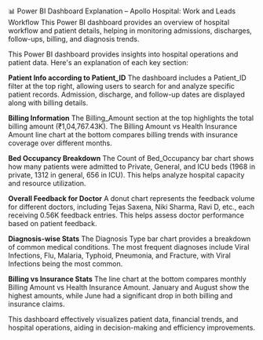 📊 Power BI Dashboard Explanation – Apollo Hospital: Work and Leads Workflow
This Power BI dashboard provides an overview of hospital workflow and patient details, helping in monitoring admissions, discharges, follow-ups, billing, and diagnosis trends.

This Power BI dashboard provides insights into hospital operations and patient data. Here's an explanation of each key section:

**Patient Info according to Patient_ID**
The dashboard includes a Patient_ID filter at the top right, allowing users to search for and analyze specific patient records.
Admission, discharge, and follow-up dates are displayed along with billing details.

**Billing Information**
The Billing_Amount section at the top highlights the total billing amount (₹1,04,767.43K).
The Billing Amount vs Health Insurance Amount line chart at the bottom compares billing trends with insurance coverage over different months.

**Bed Occupancy Breakdown**
The Count of Bed_Occupancy bar chart shows how many patients were admitted to Private, General, and ICU beds (1968 in private, 1312 in general, 656 in ICU).
This helps analyze hospital capacity and resource utilization.

**Overall Feedback for Doctor**
A donut chart represents the feedback volume for different doctors, including Tejas Saxena, Niki Sharma, Ravi D, etc., each receiving 0.56K feedback entries.
This helps assess doctor performance based on patient feedback.

**Diagnosis-wise Stats**
The Diagnosis Type bar chart provides a breakdown of common medical conditions.
The most frequent diagnoses include Viral Infections, Flu, Malaria, Typhoid, Pneumonia, and Fracture, with Viral Infections being the most common.

**Billing vs Insurance Stats**
The line chart at the bottom compares monthly Billing Amount vs Health Insurance Amount.
January and August show the highest amounts, while June had a significant drop in both billing and insurance claims.

This dashboard effectively visualizes patient data, financial trends, and hospital operations, aiding in decision-making and efficiency improvements.
